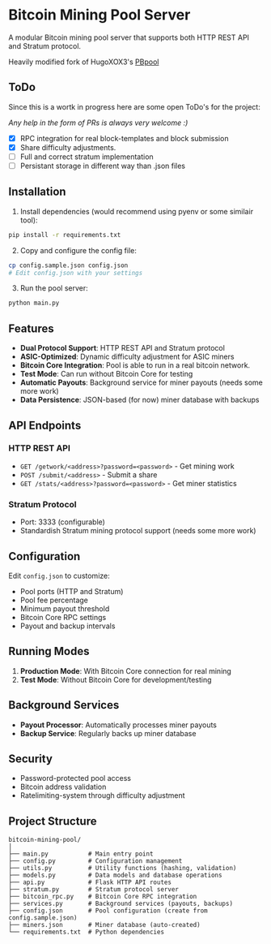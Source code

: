 # Bitcoin Mining Pool Server

A modular Bitcoin mining pool server that supports both HTTP REST API and Stratum protocol.

Heavily modified fork of HugoXOX3's [PBpool](https://github.com/HugoXOX3/PBpool)


## ToDo

Since this is a wortk in progress here are some open ToDo's for the project:

_Any help in the form of PRs is always very welcome :)_

- [x] RPC integration for real block-templates and block submission
- [x] Share difficulty adjustments.
- [ ] Full and correct stratum implementation
- [ ] Persistant storage in different way than .json files

## Installation

1. Install dependencies (would recommend using pyenv or some similair tool):
```bash
pip install -r requirements.txt
```

2. Copy and configure the config file:
```bash
cp config.sample.json config.json
# Edit config.json with your settings
```

3. Run the pool server:
```bash
python main.py
```

## Features

- **Dual Protocol Support**: HTTP REST API and Stratum protocol
- **ASIC-Optimized**: Dynamic difficulty adjustment for ASIC miners
- **Bitcoin Core Integration**: Pool is able to run in a real bitcoin network.
- **Test Mode**: Can run without Bitcoin Core for testing
- **Automatic Payouts**: Background service for miner payouts (needs some more work)
- **Data Persistence**: JSON-based (for now) miner database with backups

## API Endpoints

### HTTP REST API
- `GET /getwork/<address>?password=<password>` - Get mining work
- `POST /submit/<address>` - Submit a share
- `GET /stats/<address>?password=<password>` - Get miner statistics

### Stratum Protocol
- Port: 3333 (configurable)
- Standardish Stratum mining protocol support (needs some more work)

## Configuration

Edit `config.json` to customize:
- Pool ports (HTTP and Stratum)
- Pool fee percentage
- Minimum payout threshold
- Bitcoin Core RPC settings
- Payout and backup intervals

## Running Modes

1. **Production Mode**: With Bitcoin Core connection for real mining
2. **Test Mode**: Without Bitcoin Core for development/testing

## Background Services

- **Payout Processor**: Automatically processes miner payouts
- **Backup Service**: Regularly backs up miner database

## Security

- Password-protected pool access
- Bitcoin address validation
- Ratelimiting-system through difficulty adjustment

## Project Structure

```
bitcoin-mining-pool/
│
├── main.py           # Main entry point
├── config.py         # Configuration management
├── utils.py          # Utility functions (hashing, validation)
├── models.py         # Data models and database operations
├── api.py            # Flask HTTP API routes
├── stratum.py        # Stratum protocol server
├── bitcoin_rpc.py    # Bitcoin Core RPC integration
├── services.py       # Background services (payouts, backups)
├── config.json       # Pool configuration (create from config.sample.json)
├── miners.json       # Miner database (auto-created)
└── requirements.txt  # Python dependencies
```